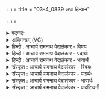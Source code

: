 +++
title = "03-4_0839 अधा हिन्वान"

+++
<details><summary>पदपाठः</summary>

अ꣡ध꣢꣯। हि꣡न्वानः꣢। इ꣣न्द्रिय꣢म्। ज्या꣡यः꣢꣯। म꣣हित्व꣢म्। आ꣣नशे। अभिष्टिकृ꣢त्। अ꣣भिष्टि। कृ꣢त्। वि꣡च꣢꣯र्षणिः। वि। च꣣र्षणिः। ८३९।
</details>

<details><summary>अधिमन्त्रम् (VC)</summary>

- पवमानः सोमः
- कविर्भार्गवः
- गायत्री
- षड्जः
</details>

<details><summary>हिन्दी : आचार्य रामनाथ वेदालंकार - विषयः</summary>

अगले मन्त्र में परमात्मा का विषय है।
</details>

<details><summary>हिन्दी : आचार्य रामनाथ वेदालंकार - पदार्थः</summary>

पदार्थान्वयभाषाः -  (अध) और यह बात भी है कि वह पवमान सोम अर्थात् पवित्रता देनेवाला जगत्स्रष्टा परमात्मा (इन्द्रियम्) आँख आदि इन्द्रिय को अथवा आत्मबल को (हिन्वानः) प्रेरित करता हुआ (ज्यायः) अत्यन्त प्रशस्त (महित्वम्) महत्त्व को (आनशे) प्राप्त करता है। वही (अभिष्टिकृत्) अभीष्ट प्रदाता और (विचर्षणिः) विशेषरूप से सबका साक्षात् द्रष्टा है ॥४॥
</details>

<details><summary>हिन्दी : आचार्य रामनाथ वेदालंकार - भावार्थः</summary>

भावार्थभाषाः -  जो मन,आँख,कान आदि में मनन करने,देखने,सुनने आदि के सामर्थ्य को तथा आत्मा में बल को निहित करता है,उस कामना पूर्ण करनेवाले,विश्वद्रष्टा परमात्मा का महत्त्व सबको जानना चाहिए ॥४॥
</details>

<details><summary>संस्कृत : आचार्य रामनाथ वेदालंकार - विषयः</summary>

अथ परमात्मविषयमाह।
</details>

<details><summary>संस्कृत : आचार्य रामनाथ वेदालंकार - पदार्थः</summary>

पदार्थान्वयभाषाः -  (अध) अथ,स पवमानः सोमः पवित्रतादायकः जगत्स्रष्टा परमात्मा (इन्द्रियम्)चक्षुरादि इन्द्रियम् आत्मबलं वा।[इन्द्रस्य आत्मनः लिङ्गम्,इन्द्रेण आत्मना जुष्टं वा इन्द्रियम्। ‘इन्द्रियमिन्द्रलिङ्गमिन्द्रदृष्ट०। अ० ५।२।९३’ इत्यनेन घच्प्रत्ययान्तो निपातः।] (हिन्वानः) प्रीणयन् प्रेरयन्।[हिवि प्रीणनार्थः। यद्वा हि गतौ वृद्धौ च स्वादिः। आत्मनेपदं छान्दसम्।] (ज्यायः) अतिप्रशस्तम् (महित्वम्) महत्त्वम् (आनशे) प्राप्नोति। स एव (अभिष्टिकृत्) अभीष्टप्रदः।[अभिपूर्वाद् इषु इच्छायाम् इति धातोः क्तिनि अभीष्टि इति प्राप्ते ‘एमन्नादिषु छन्दसि पररूपं वाच्यम्’ इति वार्तिकेन पररूपम्।] (विचर्षणिः) विशेषेण सर्वेषां साक्षाद् द्रष्टा च अस्ति।[विचर्षणिः पश्यतिकर्मा। निघं० ३।११]॥४॥
</details>

<details><summary>संस्कृत : आचार्य रामनाथ वेदालंकार - भावार्थः</summary>

भावार्थभाषाः -  यो मनश्चक्षुःश्रोत्रादिषु मननदर्शनश्रवणादिसामर्थ्यमात्मनि च बलं निदधाति तस्य कामपूरकस्य विश्वद्रष्टुः परमात्मनो महत्त्वं सर्वैर्ज्ञातव्यम् ॥४॥
</details>

<details><summary>संस्कृत : आचार्य रामनाथ वेदालंकार - पादटिप्पनी</summary>

टिप्पणी:   १. ऋ० ९।४८।५।
</details>